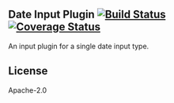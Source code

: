 Date Input Plugin [![Build Status](https://travis-ci.org/punchcard-cms/input-plugin-date.svg?branch=master)](https://travis-ci.org/punchcard-cms/input-plugin-date) [![Coverage Status](https://coveralls.io/repos/github/punchcard-cms/input-plugin-date/badge.svg?branch=master)](https://coveralls.io/github/punchcard-cms/input-plugin-date?branch=master)
---

An input plugin for a single date input type.

## License

Apache-2.0
